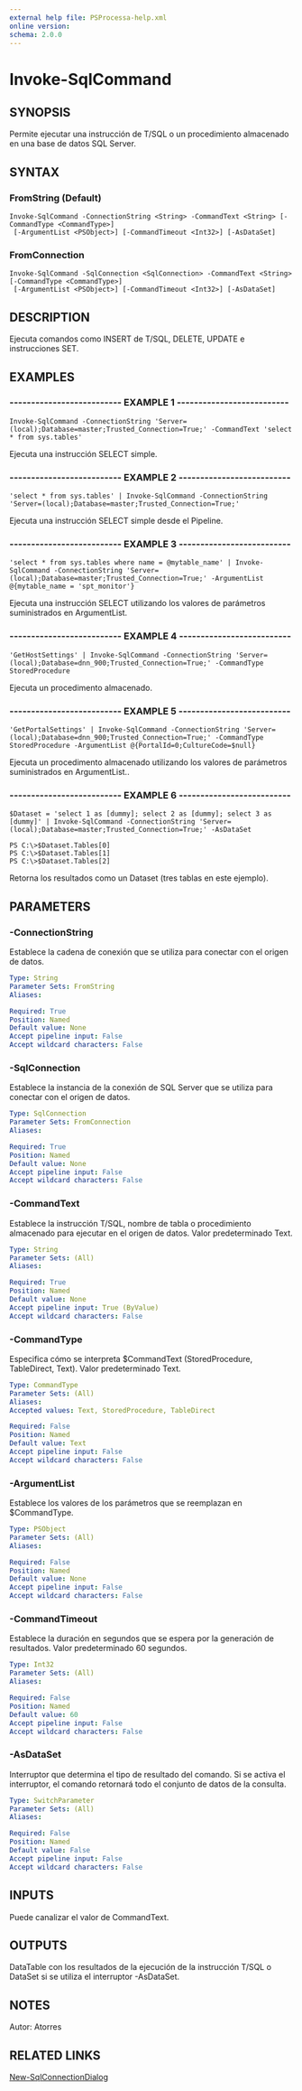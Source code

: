 ```yaml
---
external help file: PSProcessa-help.xml
online version: 
schema: 2.0.0
---
```


# Invoke-SqlCommand

## SYNOPSIS
Permite ejecutar una instrucción de T/SQL o un procedimiento almacenado en una base de datos SQL Server.

## SYNTAX

### FromString (Default)
```
Invoke-SqlCommand -ConnectionString <String> -CommandText <String> [-CommandType <CommandType>]
 [-ArgumentList <PSObject>] [-CommandTimeout <Int32>] [-AsDataSet]
```

### FromConnection
```
Invoke-SqlCommand -SqlConnection <SqlConnection> -CommandText <String> [-CommandType <CommandType>]
 [-ArgumentList <PSObject>] [-CommandTimeout <Int32>] [-AsDataSet]
```

## DESCRIPTION
Ejecuta comandos como INSERT de T/SQL, DELETE, UPDATE e instrucciones SET.

## EXAMPLES

### -------------------------- EXAMPLE 1 --------------------------
```
Invoke-SqlCommand -ConnectionString 'Server=(local);Database=master;Trusted_Connection=True;' -CommandText 'select * from sys.tables'
```

Ejecuta una instrucción SELECT simple.

### -------------------------- EXAMPLE 2 --------------------------
```
'select * from sys.tables' | Invoke-SqlCommand -ConnectionString 'Server=(local);Database=master;Trusted_Connection=True;'
```

Ejecuta una instrucción SELECT simple desde el Pipeline.

### -------------------------- EXAMPLE 3 --------------------------
```
'select * from sys.tables where name = @mytable_name' | Invoke-SqlCommand -ConnectionString 'Server=(local);Database=master;Trusted_Connection=True;' -ArgumentList @{mytable_name = 'spt_monitor'}
```

Ejecuta una instrucción SELECT utilizando los valores de parámetros suministrados en ArgumentList.

### -------------------------- EXAMPLE 4 --------------------------
```
'GetHostSettings' | Invoke-SqlCommand -ConnectionString 'Server=(local);Database=dnn_900;Trusted_Connection=True;' -CommandType StoredProcedure
```

Ejecuta un procedimento almacenado.

### -------------------------- EXAMPLE 5 --------------------------
```
'GetPortalSettings' | Invoke-SqlCommand -ConnectionString 'Server=(local);Database=dnn_900;Trusted_Connection=True;' -CommandType StoredProcedure -ArgumentList @{PortalId=0;CultureCode=$null}
```

Ejecuta un procedimento almacenado utilizando los valores de parámetros suministrados en ArgumentList..

### -------------------------- EXAMPLE 6 --------------------------
```
$Dataset = 'select 1 as [dummy]; select 2 as [dummy]; select 3 as [dummy]' | Invoke-SqlCommand -ConnectionString 'Server=(local);Database=master;Trusted_Connection=True;' -AsDataSet

PS C:\>$Dataset.Tables[0]
PS C:\>$Dataset.Tables[1]
PS C:\>$Dataset.Tables[2]
```
Retorna los resultados como un Dataset (tres tablas en este ejemplo).

## PARAMETERS

### -ConnectionString
Establece la cadena de conexión que se utiliza para conectar con el origen de datos.

```yaml
Type: String
Parameter Sets: FromString
Aliases: 

Required: True
Position: Named
Default value: None
Accept pipeline input: False
Accept wildcard characters: False
```

### -SqlConnection
Establece la instancia de la conexión de SQL Server que se utiliza para conectar con el origen de datos.

```yaml
Type: SqlConnection
Parameter Sets: FromConnection
Aliases: 

Required: True
Position: Named
Default value: None
Accept pipeline input: False
Accept wildcard characters: False
```

### -CommandText
Establece la instrucción T/SQL, nombre de tabla o procedimiento almacenado para ejecutar en el origen de datos.
Valor predeterminado Text.

```yaml
Type: String
Parameter Sets: (All)
Aliases: 

Required: True
Position: Named
Default value: None
Accept pipeline input: True (ByValue)
Accept wildcard characters: False
```

### -CommandType
Especifica cómo se interpreta $CommandText (StoredProcedure, TableDirect, Text).
Valor predeterminado Text.

```yaml
Type: CommandType
Parameter Sets: (All)
Aliases: 
Accepted values: Text, StoredProcedure, TableDirect

Required: False
Position: Named
Default value: Text
Accept pipeline input: False
Accept wildcard characters: False
```

### -ArgumentList
Establece los valores de los parámetros que se reemplazan en $CommandType.

```yaml
Type: PSObject
Parameter Sets: (All)
Aliases: 

Required: False
Position: Named
Default value: None
Accept pipeline input: False
Accept wildcard characters: False
```

### -CommandTimeout
Establece la duración en segundos que se espera por la generación de resultados.
Valor predeterminado 60 segundos.

```yaml
Type: Int32
Parameter Sets: (All)
Aliases: 

Required: False
Position: Named
Default value: 60
Accept pipeline input: False
Accept wildcard characters: False
```

### -AsDataSet
Interruptor que determina el tipo de resultado del comando.
Si se activa el interruptor, el comando retornará todo el conjunto de datos de la consulta.

```yaml
Type: SwitchParameter
Parameter Sets: (All)
Aliases: 

Required: False
Position: Named
Default value: False
Accept pipeline input: False
Accept wildcard characters: False
```

## INPUTS

Puede canalizar el valor de CommandText.

## OUTPUTS

DataTable con los resultados de la ejecución de la instrucción T/SQL o DataSet si se utiliza el interruptor -AsDataSet.

## NOTES
Autor: Atorres

## RELATED LINKS

[New-SqlConnectionDialog](New-SqlConnectionDialog.md)

